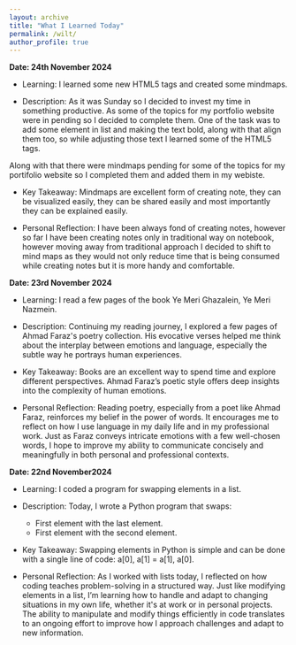 ```yaml
---
layout: archive
title: "What I Learned Today"
permalink: /wilt/
author_profile: true
---
```




<b>Date: 24th November 2024</b>

* Learning: I learned some new HTML5 tags and created some mindmaps. 

* Description: As it was Sunday so I decided to invest my time in something productive. As some of the topics for my portfolio website were in pending so I decided to complete them. One of the task was to add some element in list and making the text bold, along with that align them too, so while adjusting those text I learned some of the HTML5 tags. 

Along with that there were mindmaps pending for some of the topics for my portifolio website so I completed them and added them in my webiste.

* Key Takeaway: Mindmaps are excellent form of creating note, they can be visualized easily, they can be shared easily and most importantly they can be explained easily.

* Personal Reflection: I have been always fond of creating notes, however so far I have been creating notes only in traditional way on notebook, however moving away from traditional approach I decided to shift to mind maps as they would not only reduce time that is being consumed while creating notes but it is more handy and comfortable.


<b>Date: 23rd November 2024</b>

* Learning: I read a few pages of the book Ye Meri Ghazalein, Ye Meri Nazmein.

* Description: Continuing my reading journey, I explored a few pages of Ahmad Faraz's poetry collection. His evocative verses helped me think about the interplay between emotions and language, especially the subtle way he portrays human experiences.

* Key Takeaway: Books are an excellent way to spend time and explore different perspectives. Ahmad Faraz’s poetic style offers deep insights into the complexity of human emotions.

* Personal Reflection: Reading poetry, especially from a poet like Ahmad Faraz, reinforces my belief in the power of words. It encourages me to reflect on how I use language in my daily life and in my professional work. Just as Faraz conveys intricate emotions with a few well-chosen words, I hope to improve my ability to communicate concisely and meaningfully in both personal and professional contexts.


<b>Date: 22nd November2024</b>

* Learning: I coded a program for swapping elements in a list.

* Description: Today, I wrote a Python program that swaps:
  * First element with the last element.
  * First element with the second element.

* Key Takeaway: Swapping elements in Python is simple and can be done with a single line of code: a[0], a[1] = a[1], a[0].

* Personal Reflection: As I worked with lists today, I reflected on how coding teaches problem-solving in a structured way. Just like modifying elements in a list, I’m learning how to handle and adapt to changing situations in my own life, whether it's at work or in personal projects. The ability to manipulate and modify things efficiently in code translates to an ongoing effort to improve how I approach challenges and adapt to new information.